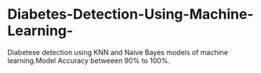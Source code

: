 # Diabetes-Detection-Using-Machine-Learning-
Diabetese detection using KNN and Naive Bayes models of machine learning.Model Accuracy betweeen 90% to 100%.  
